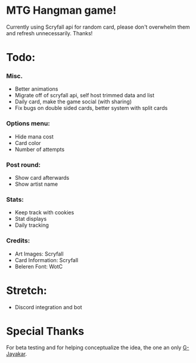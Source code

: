 # MTG Hangman game!


Currently using Scryfall api for random card, please don't overwhelm them and refresh unnecessarily. Thanks!


# Todo:

### Misc.
- Better animations
- Migrate off of scryfall api, self host trimmed data and list
- Daily card, make the game social (with sharing)
- Fix bugs on double sided cards, better system with split cards

### Options menu:
- Hide mana cost
- Card color
- Number of attempts

### Post round:
- Show card afterwards
- Show artist name

### Stats:
- Keep track with cookies
- Stat displays
- Daily tracking

### Credits:
- Art Images: Scryfall
- Card Information: Scryfall
- Beleren Font: WotC


# Stretch:
- Discord integration and bot


# Special Thanks
For beta testing and for helping conceptualize the idea, the one an only [G-Jayakar](https://github.com/G-Jayakar).
